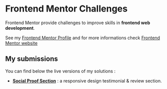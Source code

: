 # Frontend Mentor Challenges

Frontend Mentor provide challenges to improve skills in **frontend web development**.

See my [Frontend Mentor Profile](https://www.frontendmentor.io/profile/nggar) and for more informations check [Frontend Mentor website](https://www.frontendmentor.io/)

## My submissions

You can find below the live versions of my solutions :

-   [**Social Proof Section**](https://github.com/nggar/frontendmentor.io/tree/main/social-proof-section) : a responsive design testimonial & review section.

